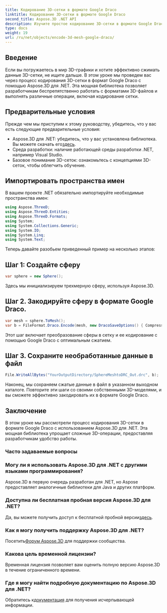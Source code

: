 ```yaml
---
title: Кодирование 3D-сетки в формате Google Draco
linktitle: Кодирование 3D-сетки в формате Google Draco
second_title: Aspose.3D .NET API
description: Изучите простое кодирование 3D-сетки в формате Google Draco с помощью Aspose.3D для .NET. Следуйте нашему пошаговому руководству. Эффективный, мощный и удобный для разработчиков!
type: docs
weight: 19
url: /ru/net/objects/encode-3d-mesh-google-draco/
---
```

## Введение
Если вы погружаетесь в мир 3D-графики и хотите эффективно сжимать данные 3D-сетки, не ищите дальше. В этом уроке мы проведем вас через процесс кодирования 3D-сетки в формат Google Draco с помощью Aspose.3D для .NET. Эта мощная библиотека позволяет разработчикам беспрепятственно работать с форматами 3D-файлов и выполнять различные операции, включая кодирование сетки.
## Предварительные условия
Прежде чем мы приступим к этому руководству, убедитесь, что у вас есть следующие предварительные условия:
-  Aspose.3D для .NET: убедитесь, что у вас установлена библиотека. Вы можете скачать его[здесь](https://releases.aspose.com/3d/net/).
- Среда разработки: наличие работающей среды разработки .NET, например Visual Studio.
- Базовое понимание 3D-сеток: ознакомьтесь с концепциями 3D-сеток, чтобы облегчить обучение.
## Импортировать пространства имен
В вашем проекте .NET обязательно импортируйте необходимые пространства имен:
```csharp
using Aspose.ThreeD;
using Aspose.ThreeD.Entities;
using Aspose.ThreeD.Formats;
using System;
using System.Collections.Generic;
using System.IO;
using System.Linq;
using System.Text;
```
Теперь давайте разобьем приведенный пример на несколько этапов:
## Шаг 1: Создайте сферу
```csharp
var sphere = new Sphere();
```
Здесь мы инициализируем трехмерную сферу, используя Aspose.3D.
## Шаг 2. Закодируйте сферу в формате Google Draco.
```csharp
var mesh = sphere.ToMesh();
var b = FileFormat.Draco.Encode(mesh, new DracoSaveOptions() { CompressionLevel = DracoCompressionLevel.Optimal });
```
Этот шаг включает преобразование сферы в сетку и ее кодирование с помощью Google Draco с оптимальным сжатием.
## Шаг 3. Сохраните необработанные данные в файл
```csharp
File.WriteAllBytes("YourOutputDirectory/SphereMeshtoDRC_Out.drc", b);
```
Наконец, мы сохраняем сжатые данные в файл в указанном выходном каталоге.
Повторите эти шаги со своими собственными 3D-моделями, и вы сможете эффективно закодировать их в формате Google Draco.
## Заключение
В этом уроке мы рассмотрели процесс кодирования 3D-сетки в формате Google Draco с использованием Aspose.3D для .NET. Эта мощная библиотека упрощает сложные 3D-операции, предоставляя разработчикам удобство работы.

### Часто задаваемые вопросы
### Могу ли я использовать Aspose.3D для .NET с другими языками программирования?
Aspose.3D в первую очередь разработан для .NET, но Aspose предоставляет аналогичные библиотеки для Java и других платформ.
### Доступна ли бесплатная пробная версия Aspose.3D для .NET?
 Да, вы можете получить доступ к бесплатной пробной версии[здесь](https://releases.aspose.com/).
### Как я могу получить поддержку Aspose.3D для .NET?
 Посетить[Форум Aspose.3D](https://forum.aspose.com/c/3d/18) для поддержки сообщества.
### Какова цель временной лицензии?
Временная лицензия позволяет вам оценить полную версию Aspose.3D в течение ограниченного времени.
### Где я могу найти подробную документацию по Aspose.3D для .NET?
 Обратитесь к[документация](https://reference.aspose.com/3d/net/) для получения исчерпывающей информации.